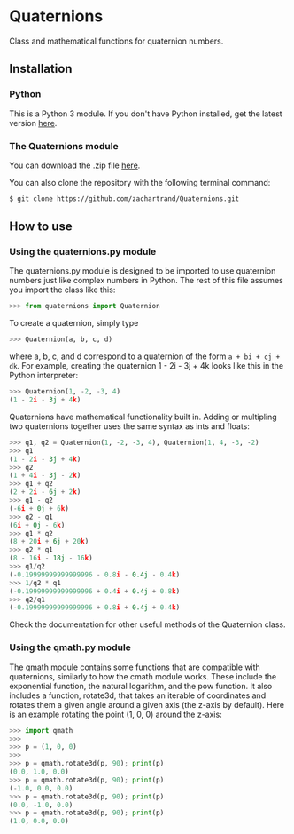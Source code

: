 # Quaternions

Class and mathematical functions for quaternion numbers.

## Installation

### Python

This is a Python 3 module.  If you don't have Python installed, get the latest
version [here](https://www.python.org/downloads/).

### The Quaternions module

You can download the .zip file
[here](https://github.com/zachartrand/Quaternions/archive/refs/heads/master.zip).

You can also clone the repository with the following terminal command:

```bash
$ git clone https://github.com/zachartrand/Quaternions.git
```

## How to use

### Using the quaternions.py module

The quaternions.py module is designed to be imported to use quaternion numbers
just like complex numbers in Python. The rest of this file assumes you
import the class like this:

```python
>>> from quaternions import Quaternion
```

To create a quaternion, simply type
```python
>>> Quaternion(a, b, c, d)
```
where a, b, c, and d correspond to a quaternion of the form `a + bi + cj + dk`.
For example, creating the quaternion 1 - 2i - 3j + 4k looks like this in the
Python interpreter:

```python
>>> Quaternion(1, -2, -3, 4)
(1 - 2i - 3j + 4k)
```

Quaternions have mathematical functionality built in. Adding or multipling two
quaternions together uses the same syntax as ints and floats:

```python
>>> q1, q2 = Quaternion(1, -2, -3, 4), Quaternion(1, 4, -3, -2)
>>> q1
(1 - 2i - 3j + 4k)
>>> q2
(1 + 4i - 3j - 2k)
>>> q1 + q2
(2 + 2i - 6j + 2k)
>>> q1 - q2
(-6i + 0j + 6k)
>>> q2 - q1
(6i + 0j - 6k)
>>> q1 * q2
(8 + 20i + 6j + 20k)
>>> q2 * q1
(8 - 16i - 18j - 16k)
>>> q1/q2
(-0.19999999999999996 - 0.8i - 0.4j - 0.4k)
>>> 1/q2 * q1
(-0.19999999999999996 + 0.4i + 0.4j + 0.8k)
>>> q2/q1
(-0.19999999999999996 + 0.8i + 0.4j + 0.4k)
```

Check the documentation for other useful methods of the Quaternion class.

### Using the qmath.py module
The qmath module contains some functions that are compatible with quaternions,
similarly to how the cmath module works. These include the exponential function,
the natural logarithm, and the pow function. It also includes a function,
rotate3d, that takes an iterable of coordinates and rotates them a given angle
around a given axis (the z-axis by default). Here is an example rotating the
point (1, 0, 0) around the z-axis:
```python
>>> import qmath
>>>
>>> p = (1, 0, 0)
>>>
>>> p = qmath.rotate3d(p, 90); print(p)
(0.0, 1.0, 0.0)
>>> p = qmath.rotate3d(p, 90); print(p)
(-1.0, 0.0, 0.0)
>>> p = qmath.rotate3d(p, 90); print(p)
(0.0, -1.0, 0.0)
>>> p = qmath.rotate3d(p, 90); print(p)
(1.0, 0.0, 0.0)
```
